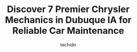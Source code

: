 ---
layout: ampstory
image: https://images.unsplash.com/photo-1579124687068-35cd8a9eeba9?ixlib=rb-4.0.3&ixid=MnwxMjA3fDB8MHxwaG90by1wYWdlfHx8fGVufDB8fHx8&auto=format&fit=crop&w=640&h=853&q=80
author: techidn
featured: false
description: Discover the 7 best Chrysler Mechanic in Dubuque IA, USA and ensure your vehicle receives the highest quality of care. These trusted professionals are known for their skill, knowledge, and d
title: Discover 7 Premier Chrysler Mechanics in Dubuque IA for Reliable Car Maintenance
cover:
   title: Discover 7 Premier Chrysler Mechanics in Dubuque IA for Reliable Car Maintenance
   subtitle: Rickpate
   background: https://images.unsplash.com/photo-1579124687068-35cd8a9eeba9?ixlib=rb-4.0.3&ixid=MnwxMjA3fDB8MHxwaG90by1wYWdlfHx8fGVufDB8fHx8&auto=format&fit=crop&w=640&h=853&q=80

pages: 
 - layout: thirds
   top: <h1>#1 Big A Auto Sales & Service</h1>
   bottom: "<p>I had some very minor repairs done so did not speak directly with a technician. However, the woman behind the counter was polite, helpful and couldnt have been any nicer</p>"
   background: https://www.knot35.com/toplist/wp-content/uploads/2023/06/best-chrysler-mechanic-1-in-dubuque-ia-1685839589.jpeg
   backgroundblur: true
 - layout: thirds
   top: <h1>#2 ABRA Auto Body Dubuque</h1>
   bottom: "<p>3400 Center Grove Dr, Dubuque, IA 52003, United States</p>"
   background: https://www.knot35.com/toplist/wp-content/uploads/2023/06/best-chrysler-mechanic-2-in-dubuque-ia-1685839590.jpeg
   cta:
      link: https://www.knot35.com/toplist/discover-7-premier-chrysler-mechanics-in-dubuque-ia-for-reliable-car-maintenance/
      text: Discover 7 Premier Chrysler Mechanics in Dubuque IA for Reliable Car Maintenance
 - layout: thirds
   top: <h1>#3 Vaughns Automotive</h1>
   bottom: "<p>3155 University Ave, Dubuque, IA 52001, United States</p>"
   background: https://www.knot35.com/toplist/wp-content/uploads/2023/06/best-chrysler-mechanic-3-in-dubuque-ia-1685839590.jpeg
   cta:
      link: https://www.knot35.com/toplist/discover-7-premier-chrysler-mechanics-in-dubuque-ia-for-reliable-car-maintenance/
      text: Discover 7 Premier Chrysler Mechanics in Dubuque IA for Reliable Car Maintenance
 - layout: thirds
   top: <h1>#4 Js Performance, Inc.</h1>
   bottom: "<p>5205 Pennsylvania Ave, Dubuque, IA 52002, United States</p>"
   background: https://images.unsplash.com/photo-1618005182384-a83a8bd57fbe?ixlib=rb-4.0.3&ixid=MnwxMjA3fDB8MHxwaG90by1wYWdlfHx8fGVufDB8fHx8&auto=format&fit=crop&w=640&h=853&q=80
   cta:
      link: https://www.knot35.com/toplist/discover-7-premier-chrysler-mechanics-in-dubuque-ia-for-reliable-car-maintenance/
      text: Discover 7 Premier Chrysler Mechanics in Dubuque IA for Reliable Car Maintenance
 - layout: thirds
   top: <h1>#5 Merfeld Brothers Automotive</h1>
   bottom: "<p>1050 Century Cir, Dubuque, IA 52002, United States</p>"
   background: https://images.unsplash.com/photo-1533998839656-76f5e4b2bccb?ixlib=rb-4.0.3&ixid=MnwxMjA3fDB8MHxwaG90by1wYWdlfHx8fGVufDB8fHx8&auto=format&fit=crop&w=640&h=853&q=80
   cta:
      link: https://www.knot35.com/toplist/discover-7-premier-chrysler-mechanics-in-dubuque-ia-for-reliable-car-maintenance/
      text: Discover 7 Premier Chrysler Mechanics in Dubuque IA for Reliable Car Maintenance
 - layout: thirds
   top: <h1>#6 West Side Automotive</h1>
   bottom: "<p>1010 Century Cir, Dubuque, IA 52002, United States</p>"
   background: https://images.unsplash.com/photo-1561679660-d00ee1e0dc8e?ixlib=rb-4.0.3&ixid=MnwxMjA3fDB8MHxwaG90by1wYWdlfHx8fGVufDB8fHx8&auto=format&fit=crop&w=640&h=853&q=80
   cta:
      link: https://www.knot35.com/toplist/discover-7-premier-chrysler-mechanics-in-dubuque-ia-for-reliable-car-maintenance/
      text: Discover 7 Premier Chrysler Mechanics in Dubuque IA for Reliable Car Maintenance
 - layout: thirds
   top: <h1>#7 Pro Care Automotive</h1>
   bottom: "<p>1020 Cedar Cross Rd, Dubuque, IA 52003, United States</p>"
   background: https://images.unsplash.com/photo-1618556658017-fd9c732d1360?ixlib=rb-4.0.3&ixid=MnwxMjA3fDB8MHxwaG90by1wYWdlfHx8fGVufDB8fHx8&auto=format&fit=crop&w=640&h=853&q=80
   cta:
      link: https://www.knot35.com/toplist/discover-7-premier-chrysler-mechanics-in-dubuque-ia-for-reliable-car-maintenance/
      text: Discover 7 Premier Chrysler Mechanics in Dubuque IA for Reliable Car Maintenance
 - layout: thirds
   middle: Continue reading...
   background: https://images.unsplash.com/photo-1462556791646-c201b8241a94?ixlib=rb-4.0.3&ixid=MnwxMjA3fDB8MHxwaG90by1wYWdlfHx8fGVufDB8fHx8&auto=format&fit=crop&w=640&h=853&q=80
   cta:
      link: https://www.knot35.com/toplist/discover-7-premier-chrysler-mechanics-in-dubuque-ia-for-reliable-car-maintenance/
      text: Discover 7 Premier Chrysler Mechanics in Dubuque IA for Reliable Car Maintenance
      
---